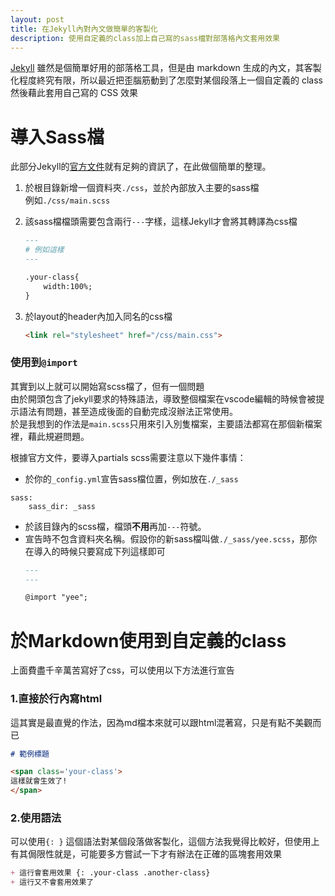 ```yaml
---
layout: post
title: 在Jekyll內對內文做簡單的客製化
description: 使用自定義的class加上自己寫的sass檔對部落格內文套用效果
---
```


[Jekyll](https://jekyllrb.com/) 雖然是個簡單好用的部落格工具，但是由 markdown 生成的內文，其客製化程度終究有限，所以最近把歪腦筋動到了怎麼對某個段落上一個自定義的 class 然後藉此套用自己寫的 CSS 效果

<!-- more -->

# 導入Sass檔
此部分Jekyll的[官方文件](https://jekyllrb.com/docs/assets/)就有足夠的資訊了，在此做個簡單的整理。

1. 於根目錄新增一個資料夾`./css`，並於內部放入主要的sass檔  
例如`./css/main.scss`
2. 該sass檔檔頭需要包含兩行`---`字樣，這樣Jekyll才會將其轉譯為css檔
    ```md
    ---
    # 例如這樣
    ---

    .your-class{
        width:100%;
    }

    ```

3. 於layout的header內加入同名的css檔
    ```html
    <link rel="stylesheet" href="/css/main.css">
    ```

### 使用到`@import`
其實到以上就可以開始寫scss檔了，但有一個問題  
由於開頭包含了jekyll要求的特殊語法，導致整個檔案在vscode編輯的時候會被提示語法有問題，甚至造成後面的自動完成沒辦法正常使用。  
於是我想到的作法是`main.scss`只用來引入別隻檔案，主要語法都寫在那個新檔案裡，藉此規避問題。

根據官方文件，要導入partials scss需要注意以下幾件事情：

+ 於你的`_config.yml`宣告sass檔位置，例如放在`./_sass`
```
sass:
    sass_dir: _sass
```
+ 於該目錄內的scss檔，檔頭**不用**再加`---`符號。
+ 宣告時不包含資料夾名稱。假設你的新sass檔叫做`./_sass/yee.scss`，那你在導入的時候只要寫成下列這樣即可
    ```md
    ---
    ---

    @import "yee";
    ```

# 於Markdown使用到自定義的class
上面費盡千辛萬苦寫好了css，可以使用以下方法進行宣告

### 1.直接於行內寫html
這其實是最直覺的作法，因為md檔本來就可以跟html混著寫，只是有點不美觀而已
```markdown
# 範例標題

<span class='your-class'> 
這樣就會生效了!
</span>

```
### 2.使用語法
可以使用`{: }` 這個語法對某個段落做客製化，這個方法我覺得比較好，但使用上有其侷限性就是，可能要多方嘗試一下才有辦法在正確的區塊套用效果
```markdown
+ 這行會套用效果 {: .your-class .another-class}
+ 這行又不會套用效果了
```
